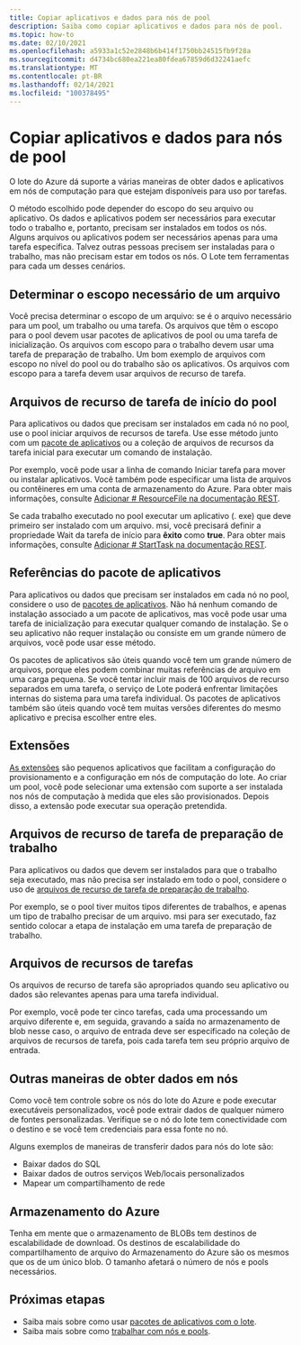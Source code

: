 ```yaml
---
title: Copiar aplicativos e dados para nós de pool
description: Saiba como copiar aplicativos e dados para nós de pool.
ms.topic: how-to
ms.date: 02/10/2021
ms.openlocfilehash: a5933a1c52e2848b6b414f1750bb24515fb9f28a
ms.sourcegitcommit: d4734bc680ea221ea80fdea67859d6d32241aefc
ms.translationtype: MT
ms.contentlocale: pt-BR
ms.lasthandoff: 02/14/2021
ms.locfileid: "100378495"
---
```

# <a name="copy-applications-and-data-to-pool-nodes"></a>Copiar aplicativos e dados para nós de pool

O lote do Azure dá suporte a várias maneiras de obter dados e aplicativos em nós de computação para que estejam disponíveis para uso por tarefas.

O método escolhido pode depender do escopo do seu arquivo ou aplicativo. Os dados e aplicativos podem ser necessários para executar todo o trabalho e, portanto, precisam ser instalados em todos os nós. Alguns arquivos ou aplicativos podem ser necessários apenas para uma tarefa específica. Talvez outras pessoas precisem ser instaladas para o trabalho, mas não precisam estar em todos os nós. O Lote tem ferramentas para cada um desses cenários.

## <a name="determine-the-scope-required-of-a-file"></a>Determinar o escopo necessário de um arquivo

Você precisa determinar o escopo de um arquivo: se é o arquivo necessário para um pool, um trabalho ou uma tarefa. Os arquivos que têm o escopo para o pool devem usar pacotes de aplicativos de pool ou uma tarefa de inicialização. Os arquivos com escopo para o trabalho devem usar uma tarefa de preparação de trabalho. Um bom exemplo de arquivos com escopo no nível do pool ou do trabalho são os aplicativos. Os arquivos com escopo para a tarefa devem usar arquivos de recurso de tarefa.

## <a name="pool-start-task-resource-files"></a>Arquivos de recurso de tarefa de início do pool

Para aplicativos ou dados que precisam ser instalados em cada nó no pool, use o pool iniciar arquivos de recursos de tarefa. Use esse método junto com um [pacote de aplicativos](batch-application-packages.md) ou a coleção de arquivos de recursos da tarefa inicial para executar um comando de instalação.  

Por exemplo, você pode usar a linha de comando Iniciar tarefa para mover ou instalar aplicativos. Você também pode especificar uma lista de arquivos ou contêineres em uma conta de armazenamento do Azure. Para obter mais informações, consulte [Adicionar # ResourceFile na documentação REST](/rest/api/batchservice/pool/add#resourcefile).

Se cada trabalho executado no pool executar um aplicativo (. exe) que deve primeiro ser instalado com um arquivo. msi, você precisará definir a propriedade Wait da tarefa de início para **êxito** como **true**. Para obter mais informações, consulte [Adicionar # StartTask na documentação REST](/rest/api/batchservice/pool/add#starttask).

## <a name="application-package-references"></a>Referências do pacote de aplicativos

Para aplicativos ou dados que precisam ser instalados em cada nó no pool, considere o uso de [pacotes de aplicativos](batch-application-packages.md). Não há nenhum comando de instalação associado a um pacote de aplicativos, mas você pode usar uma tarefa de inicialização para executar qualquer comando de instalação. Se o seu aplicativo não requer instalação ou consiste em um grande número de arquivos, você pode usar esse método.

Os pacotes de aplicativos são úteis quando você tem um grande número de arquivos, porque eles podem combinar muitas referências de arquivo em uma carga pequena. Se você tentar incluir mais de 100 arquivos de recurso separados em uma tarefa, o serviço de Lote poderá enfrentar limitações internas do sistema para uma tarefa individual. Os pacotes de aplicativos também são úteis quando você tem muitas versões diferentes do mesmo aplicativo e precisa escolher entre eles.

## <a name="extensions"></a>Extensões

[As extensões](create-pool-extensions.md) são pequenos aplicativos que facilitam a configuração do provisionamento e a configuração em nós de computação do lote. Ao criar um pool, você pode selecionar uma extensão com suporte a ser instalada nos nós de computação à medida que eles são provisionados. Depois disso, a extensão pode executar sua operação pretendida.

## <a name="job-preparation-task-resource-files"></a>Arquivos de recurso de tarefa de preparação de trabalho

Para aplicativos ou dados que devem ser instalados para que o trabalho seja executado, mas não precisa ser instalado em todo o pool, considere o uso de [arquivos de recurso de tarefa de preparação de trabalho](./batch-job-prep-release.md).

Por exemplo, se o pool tiver muitos tipos diferentes de trabalhos, e apenas um tipo de trabalho precisar de um arquivo. msi para ser executado, faz sentido colocar a etapa de instalação em uma tarefa de preparação de trabalho.

## <a name="task-resource-files"></a>Arquivos de recursos de tarefas

Os arquivos de recurso de tarefa são apropriados quando seu aplicativo ou dados são relevantes apenas para uma tarefa individual.

Por exemplo, você pode ter cinco tarefas, cada uma processando um arquivo diferente e, em seguida, gravando a saída no armazenamento de blob nesse caso, o arquivo de entrada deve ser especificado na coleção de arquivos de recursos de tarefa, pois cada tarefa tem seu próprio arquivo de entrada.

## <a name="additional-ways-to-get-data-onto-nodes"></a>Outras maneiras de obter dados em nós

Como você tem controle sobre os nós do lote do Azure e pode executar executáveis personalizados, você pode extrair dados de qualquer número de fontes personalizadas. Verifique se o nó do lote tem conectividade com o destino e se você tem credenciais para essa fonte no nó.

Alguns exemplos de maneiras de transferir dados para nós do lote são:

- Baixar dados do SQL
- Baixar dados de outros serviços Web/locais personalizados
- Mapear um compartilhamento de rede

## <a name="azure-storage"></a>Armazenamento do Azure

Tenha em mente que o armazenamento de BLOBs tem destinos de escalabilidade de download. Os destinos de escalabilidade do compartilhamento de arquivo do Armazenamento do Azure são os mesmos que os de um único blob. O tamanho afetará o número de nós e pools necessários.

## <a name="next-steps"></a>Próximas etapas

- Saiba mais sobre como usar [pacotes de aplicativos com o lote](batch-application-packages.md).
- Saiba mais sobre como [trabalhar com nós e pools](nodes-and-pools.md).

